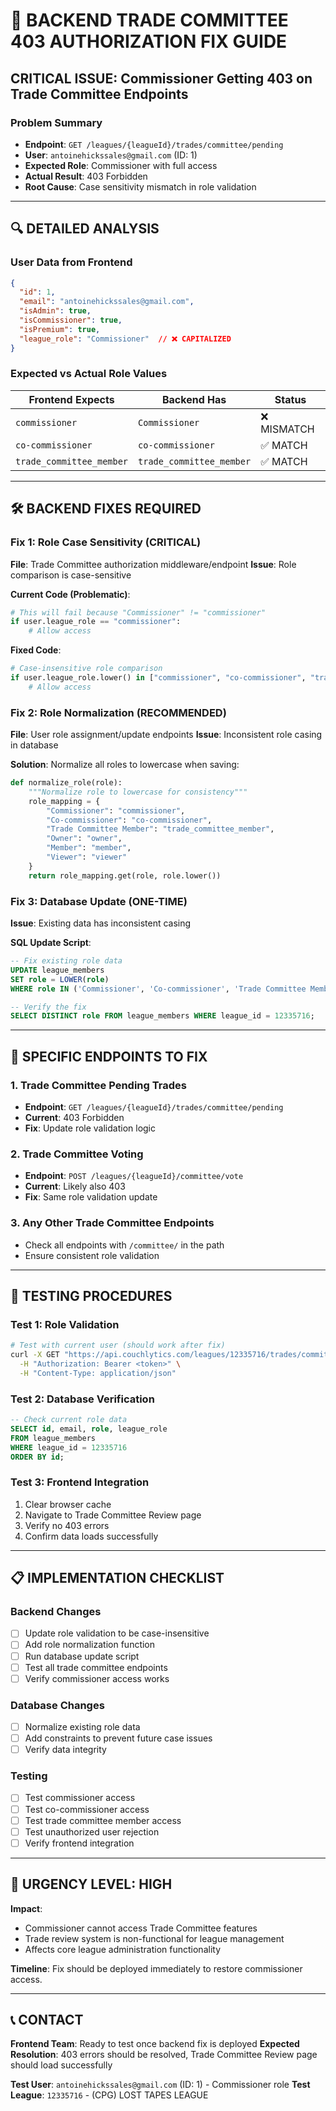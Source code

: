 # 🚨 BACKEND TRADE COMMITTEE 403 AUTHORIZATION FIX GUIDE

## **CRITICAL ISSUE: Commissioner Getting 403 on Trade Committee Endpoints**

### **Problem Summary**
- **Endpoint**: `GET /leagues/{leagueId}/trades/committee/pending`
- **User**: `antoinehickssales@gmail.com` (ID: 1)
- **Expected Role**: Commissioner with full access
- **Actual Result**: 403 Forbidden
- **Root Cause**: Case sensitivity mismatch in role validation

---

## **🔍 DETAILED ANALYSIS**

### **User Data from Frontend**
```json
{
  "id": 1,
  "email": "antoinehickssales@gmail.com",
  "isAdmin": true,
  "isCommissioner": true,
  "isPremium": true,
  "league_role": "Commissioner"  // ❌ CAPITALIZED
}
```

### **Expected vs Actual Role Values**
| Frontend Expects | Backend Has | Status |
|------------------|-------------|---------|
| `commissioner` | `Commissioner` | ❌ MISMATCH |
| `co-commissioner` | `co-commissioner` | ✅ MATCH |
| `trade_committee_member` | `trade_committee_member` | ✅ MATCH |

---

## **🛠️ BACKEND FIXES REQUIRED**

### **Fix 1: Role Case Sensitivity (CRITICAL)**
**File**: Trade Committee authorization middleware/endpoint
**Issue**: Role comparison is case-sensitive

**Current Code (Problematic)**:
```python
# This will fail because "Commissioner" != "commissioner"
if user.league_role == "commissioner":
    # Allow access
```

**Fixed Code**:
```python
# Case-insensitive role comparison
if user.league_role.lower() in ["commissioner", "co-commissioner", "trade_committee_member"]:
    # Allow access
```

### **Fix 2: Role Normalization (RECOMMENDED)**
**File**: User role assignment/update endpoints
**Issue**: Inconsistent role casing in database

**Solution**: Normalize all roles to lowercase when saving:
```python
def normalize_role(role):
    """Normalize role to lowercase for consistency"""
    role_mapping = {
        "Commissioner": "commissioner",
        "Co-commissioner": "co-commissioner", 
        "Trade Committee Member": "trade_committee_member",
        "Owner": "owner",
        "Member": "member",
        "Viewer": "viewer"
    }
    return role_mapping.get(role, role.lower())
```

### **Fix 3: Database Update (ONE-TIME)**
**Issue**: Existing data has inconsistent casing

**SQL Update Script**:
```sql
-- Fix existing role data
UPDATE league_members 
SET role = LOWER(role)
WHERE role IN ('Commissioner', 'Co-commissioner', 'Trade Committee Member', 'Owner', 'Member', 'Viewer');

-- Verify the fix
SELECT DISTINCT role FROM league_members WHERE league_id = 12335716;
```

---

## **🎯 SPECIFIC ENDPOINTS TO FIX**

### **1. Trade Committee Pending Trades**
- **Endpoint**: `GET /leagues/{leagueId}/trades/committee/pending`
- **Current**: 403 Forbidden
- **Fix**: Update role validation logic

### **2. Trade Committee Voting**
- **Endpoint**: `POST /leagues/{leagueId}/committee/vote`
- **Current**: Likely also 403
- **Fix**: Same role validation update

### **3. Any Other Trade Committee Endpoints**
- Check all endpoints with `/committee/` in the path
- Ensure consistent role validation

---

## **🧪 TESTING PROCEDURES**

### **Test 1: Role Validation**
```bash
# Test with current user (should work after fix)
curl -X GET "https://api.couchlytics.com/leagues/12335716/trades/committee/pending" \
  -H "Authorization: Bearer <token>" \
  -H "Content-Type: application/json"
```

### **Test 2: Database Verification**
```sql
-- Check current role data
SELECT id, email, role, league_role 
FROM league_members 
WHERE league_id = 12335716 
ORDER BY id;
```

### **Test 3: Frontend Integration**
1. Clear browser cache
2. Navigate to Trade Committee Review page
3. Verify no 403 errors
4. Confirm data loads successfully

---

## **📋 IMPLEMENTATION CHECKLIST**

### **Backend Changes**
- [ ] Update role validation to be case-insensitive
- [ ] Add role normalization function
- [ ] Run database update script
- [ ] Test all trade committee endpoints
- [ ] Verify commissioner access works

### **Database Changes**
- [ ] Normalize existing role data
- [ ] Add constraints to prevent future case issues
- [ ] Verify data integrity

### **Testing**
- [ ] Test commissioner access
- [ ] Test co-commissioner access  
- [ ] Test trade committee member access
- [ ] Test unauthorized user rejection
- [ ] Verify frontend integration

---

## **🚨 URGENCY LEVEL: HIGH**

**Impact**: 
- Commissioner cannot access Trade Committee features
- Trade review system is non-functional for league management
- Affects core league administration functionality

**Timeline**: Fix should be deployed immediately to restore commissioner access.

---

## **📞 CONTACT**

**Frontend Team**: Ready to test once backend fix is deployed
**Expected Resolution**: 403 errors should be resolved, Trade Committee Review page should load successfully

**Test User**: `antoinehickssales@gmail.com` (ID: 1) - Commissioner role
**Test League**: `12335716` - (CPG) LOST TAPES LEAGUE
